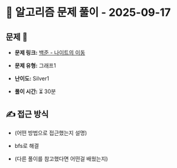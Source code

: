 # 📝 알고리즘 문제 풀이 - 2025-09-17

## 문제 📖

- **문제 링크:** [백준 - 나이트의 이동](https://www.acmicpc.net/problem/7562)

- **문제 유형:** 그래프1

- **난이도:** Silver1

- **풀이 시간:** ⏳ 30분

## ✍ 접근 방식

- (어떤 방법으로 접근했는지 설명)
- bfs로 해결

- (다른 풀이를 참고했다면 어떤걸 배웠는지)
